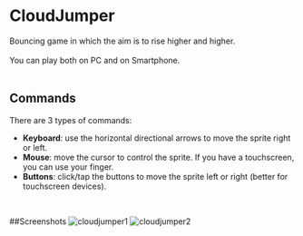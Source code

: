 # CloudJumper
Bouncing game in which the aim is to rise higher and higher.
</br></br>
You can play both on PC and on Smartphone.
</br></br>

## Commands
There are 3 types of commands:
<ul>
  <li><b>Keyboard</b>: use the horizontal directional arrows to move the sprite right or left.</li>
  <li><b>Mouse</b>: move the cursor to control the sprite. If you have a touchscreen, you can use your finger.</li>
  <li><b>Buttons</b>: click/tap the buttons to move the sprite left or right (better for touchscreen devices).</li>
</ul>
</br>

##Screenshots
![cloudjumper1](https://cloud.githubusercontent.com/assets/25612614/23722206/e2b611ec-0444-11e7-8f08-c6c639d00c63.PNG)
![cloudjumper2](https://cloud.githubusercontent.com/assets/25612614/23722220/ec17d162-0444-11e7-8caf-485732f5c55f.PNG)
